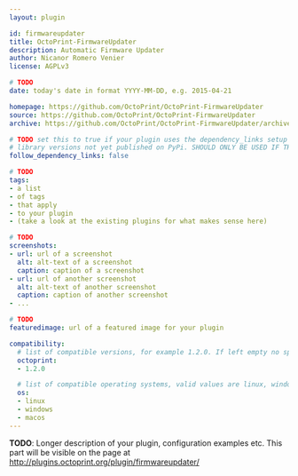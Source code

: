 ```yaml
---
layout: plugin

id: firmwareupdater
title: OctoPrint-FirmwareUpdater
description: Automatic Firmware Updater
author: Nicanor Romero Venier
license: AGPLv3

# TODO
date: today's date in format YYYY-MM-DD, e.g. 2015-04-21

homepage: https://github.com/OctoPrint/OctoPrint-FirmwareUpdater
source: https://github.com/OctoPrint/OctoPrint-FirmwareUpdater
archive: https://github.com/OctoPrint/OctoPrint-FirmwareUpdater/archive/master.zip

# TODO set this to true if your plugin uses the dependency_links setup parameter to include
# library versions not yet published on PyPi. SHOULD ONLY BE USED IF THERE IS NO OTHER OPTION!
follow_dependency_links: false

# TODO
tags:
- a list
- of tags
- that apply
- to your plugin
- (take a look at the existing plugins for what makes sense here)

# TODO
screenshots:
- url: url of a screenshot
  alt: alt-text of a screenshot
  caption: caption of a screenshot
- url: url of another screenshot
  alt: alt-text of another screenshot
  caption: caption of another screenshot
- ...

# TODO
featuredimage: url of a featured image for your plugin

compatibility:
  # list of compatible versions, for example 1.2.0. If left empty no specific version requirement will be assumed
  octoprint:
  - 1.2.0

  # list of compatible operating systems, valid values are linux, windows, macos, leaving empty defaults to all
  os:
  - linux
  - windows
  - macos
---
```


**TODO**: Longer description of your plugin, configuration examples etc. This part will be visible on the page at
http://plugins.octoprint.org/plugin/firmwareupdater/
